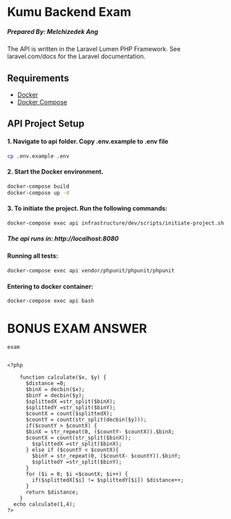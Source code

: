 # Kumu Backend Exam 
##### Prepared By: Melchizedek Ang

The API is written in the Laravel Lumen PHP Framework.
See laravel.com/docs for the Laravel documentation.

## Requirements

- [Docker](https://docs.docker.com/engine/install/)
- [Docker Compose](https://docs.docker.com/compose/install/)

## API Project Setup 

#### 1. Navigate to api folder. Copy .env.example to .env file

```bash 
cp .env.example .env
```

#### 2. Start the Docker environment.

```bash
docker-compose build
docker-compose up -d 
```

#### 3. To initiate the project. Run the following commands:

```bash  
docker-compose exec api infrastructure/dev/scripts/initiate-project.sh 
```
##### The api runs in: http://localhost:8080
 
#### Running all tests:
```bash
docker-compose exec api vendor/phpunit/phpunit/phpunit
``` 

#### Entering to docker container:
```bash
docker-compose exec api bash
``` 

# BONUS EXAM ANSWER
```
exam


<?php
	
	function calculate($x, $y) {
	  $distance =0;
	  $binX = decbin($x);
	  $binY = decbin($y);
	  $splittedX =str_split($binX);
	  $splittedY =str_split($binY);
	  $countX = count($splittedX);
	  $countY = count(str_split(decbin($y)));
	  if($countY > $countX) {
      $binX = str_repeat(0, ($countY- $countX)).$binX;
      $countX = count(str_split($binX));
	    $splittedX =str_split($binX);
	  } else if ($countY < $countX){
	    $binY = str_repeat(0, ($countX- $countY)).$binY;
	    $splittedY =str_split($binY);
	  }
	  for ($i = 0; $i <$countX; $i++) {
	    if($splittedX[$i] != $splittedY[$i]) $distance++;
	  }
	  return $distance;
	}
  echo calculate(1,4);
?>
``` 